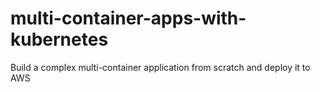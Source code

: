 # multi-container-apps-with-kubernetes
Build a complex multi-container application from scratch and deploy it to AWS
